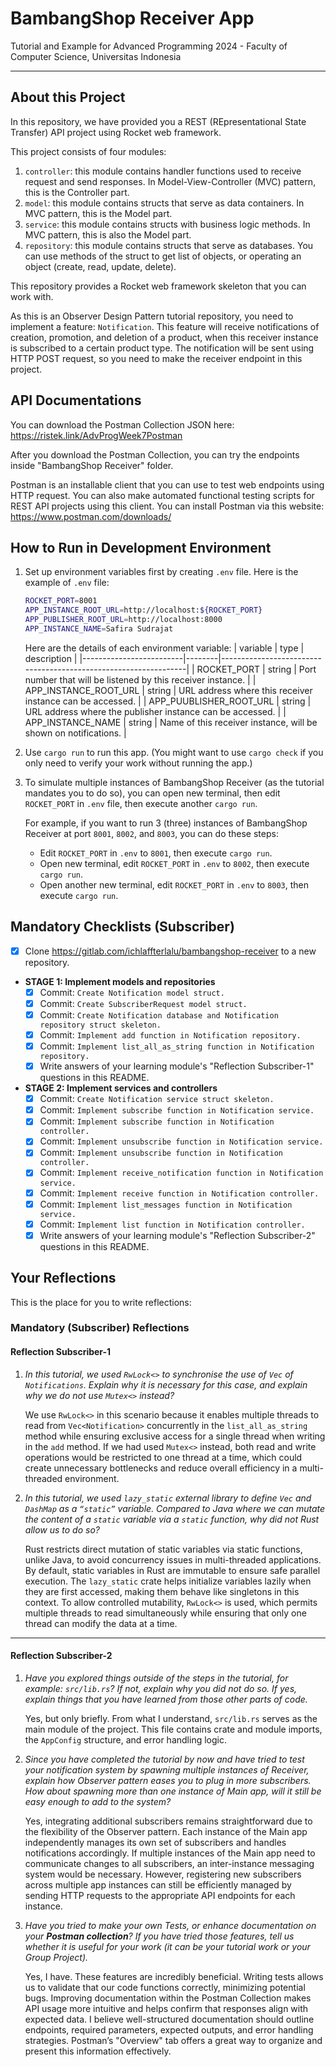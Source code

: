 # BambangShop Receiver App
Tutorial and Example for Advanced Programming 2024 - Faculty of Computer Science, Universitas Indonesia

---

## About this Project
In this repository, we have provided you a REST (REpresentational State Transfer) API project using Rocket web framework.

This project consists of four modules:
1.  `controller`: this module contains handler functions used to receive request and send responses.
    In Model-View-Controller (MVC) pattern, this is the Controller part.
2.  `model`: this module contains structs that serve as data containers.
    In MVC pattern, this is the Model part.
3.  `service`: this module contains structs with business logic methods.
    In MVC pattern, this is also the Model part.
4.  `repository`: this module contains structs that serve as databases.
    You can use methods of the struct to get list of objects, or operating an object (create, read, update, delete).

This repository provides a Rocket web framework skeleton that you can work with.

As this is an Observer Design Pattern tutorial repository, you need to implement a feature: `Notification`.
This feature will receive notifications of creation, promotion, and deletion of a product, when this receiver instance is subscribed to a certain product type.
The notification will be sent using HTTP POST request, so you need to make the receiver endpoint in this project.

## API Documentations

You can download the Postman Collection JSON here: https://ristek.link/AdvProgWeek7Postman

After you download the Postman Collection, you can try the endpoints inside "BambangShop Receiver" folder.

Postman is an installable client that you can use to test web endpoints using HTTP request.
You can also make automated functional testing scripts for REST API projects using this client.
You can install Postman via this website: https://www.postman.com/downloads/

## How to Run in Development Environment
1.  Set up environment variables first by creating `.env` file.
    Here is the example of `.env` file:
    ```bash
    ROCKET_PORT=8001
    APP_INSTANCE_ROOT_URL=http://localhost:${ROCKET_PORT}
    APP_PUBLISHER_ROOT_URL=http://localhost:8000
    APP_INSTANCE_NAME=Safira Sudrajat
    ```
    Here are the details of each environment variable:
    | variable                | type   | description                                                     |
    |-------------------------|--------|-----------------------------------------------------------------|
    | ROCKET_PORT             | string | Port number that will be listened by this receiver instance.    |
    | APP_INSTANCE_ROOT_URL   | string | URL address where this receiver instance can be accessed.       |
    | APP_PUUBLISHER_ROOT_URL | string | URL address where the publisher instance can be accessed.       |
    | APP_INSTANCE_NAME       | string | Name of this receiver instance, will be shown on notifications. |
2.  Use `cargo run` to run this app.
    (You might want to use `cargo check` if you only need to verify your work without running the app.)
3.  To simulate multiple instances of BambangShop Receiver (as the tutorial mandates you to do so),
    you can open new terminal, then edit `ROCKET_PORT` in `.env` file, then execute another `cargo run`.

    For example, if you want to run 3 (three) instances of BambangShop Receiver at port `8001`, `8002`, and `8003`, you can do these steps:
    -   Edit `ROCKET_PORT` in `.env` to `8001`, then execute `cargo run`.
    -   Open new terminal, edit `ROCKET_PORT` in `.env` to `8002`, then execute `cargo run`.
    -   Open another new terminal, edit `ROCKET_PORT` in `.env` to `8003`, then execute `cargo run`.

## Mandatory Checklists (Subscriber)
-   [x] Clone https://gitlab.com/ichlaffterlalu/bambangshop-receiver to a new repository.
-   **STAGE 1: Implement models and repositories**
    -   [x] Commit: `Create Notification model struct.`
    -   [x] Commit: `Create SubscriberRequest model struct.`
    -   [x] Commit: `Create Notification database and Notification repository struct skeleton.`
    -   [x] Commit: `Implement add function in Notification repository.`
    -   [x] Commit: `Implement list_all_as_string function in Notification repository.`
    -   [x] Write answers of your learning module's "Reflection Subscriber-1" questions in this README.
-   **STAGE 2: Implement services and controllers**
    -   [x] Commit: `Create Notification service struct skeleton.`
    -   [x] Commit: `Implement subscribe function in Notification service.`
    -   [x] Commit: `Implement subscribe function in Notification controller.`
    -   [x] Commit: `Implement unsubscribe function in Notification service.`
    -   [x] Commit: `Implement unsubscribe function in Notification controller.`
    -   [x] Commit: `Implement receive_notification function in Notification service.`
    -   [x] Commit: `Implement receive function in Notification controller.`
    -   [x] Commit: `Implement list_messages function in Notification service.`
    -   [x] Commit: `Implement list function in Notification controller.`
    -   [x] Write answers of your learning module's "Reflection Subscriber-2" questions in this README.

## Your Reflections
This is the place for you to write reflections:

### Mandatory (Subscriber) Reflections

#### Reflection Subscriber-1

1. *In this tutorial, we used `RwLock<>` to synchronise the use of `Vec` of `Notifications`. Explain why it is necessary for this case, and explain why we do not use `Mutex<>` instead?*

    We use `RwLock<>` in this scenario because it enables multiple threads to read from `Vec<Notification>` concurrently in the `list_all_as_string` method while ensuring exclusive access for a single thread when writing in the `add` method. If we had used `Mutex<>` instead, both read and write operations would be restricted to one thread at a time, which could create unnecessary bottlenecks and reduce overall efficiency in a multi-threaded environment.

2. *In this tutorial, we used `lazy_static` external library to define `Vec` and `DashMap` as a `“static”` variable. Compared to Java where we can mutate the content of a `static` variable via a `static` function, why did not Rust allow us to do so?*

    Rust restricts direct mutation of static variables via static functions, unlike Java, to avoid concurrency issues in multi-threaded applications. By default, static variables in Rust are immutable to ensure safe parallel execution. The `lazy_static` crate helps initialize variables lazily when they are first accessed, making them behave like singletons in this context. To allow controlled mutability, `RwLock<>` is used, which permits multiple threads to read simultaneously while ensuring that only one thread can modify the data at a time.

---

#### Reflection Subscriber-2

1. *Have you explored things outside of the steps in the tutorial, for example: `src/lib.rs`? If not, explain why you did not do so. If yes, explain things that you have learned from those other parts of code.*

    Yes, but only briefly. From what I understand, `src/lib.rs` serves as the main module of the project. This file contains crate and module imports, the `AppConfig` structure, and error handling logic.

2. *Since you have completed the tutorial by now and have tried to test your notification system by spawning multiple instances of Receiver, explain how Observer pattern eases you to plug in more subscribers. How about spawning more than one instance of Main app, will it still be easy enough to add to the system?*

    Yes, integrating additional subscribers remains straightforward due to the flexibility of the Observer pattern. Each instance of the Main app independently manages its own set of subscribers and handles notifications accordingly. If multiple instances of the Main app need to communicate changes to all subscribers, an inter-instance messaging system would be necessary. However, registering new subscribers across multiple app instances can still be efficiently managed by sending HTTP requests to the appropriate API endpoints for each instance.

3. *Have you tried to make your own Tests, or enhance documentation on your **Postman collection**? If you have tried those features, tell us whether it is useful for your work (it can be your tutorial work or your Group Project).*

    Yes, I have. These features are incredibly beneficial. Writing tests allows us to validate that our code functions correctly, minimizing potential bugs. Improving documentation within the Postman Collection makes API usage more intuitive and helps confirm that responses align with expected data. I believe well-structured documentation should outline endpoints, required parameters, expected outputs, and error handling strategies. Postman’s "Overview" tab offers a great way to organize and present this information effectively.